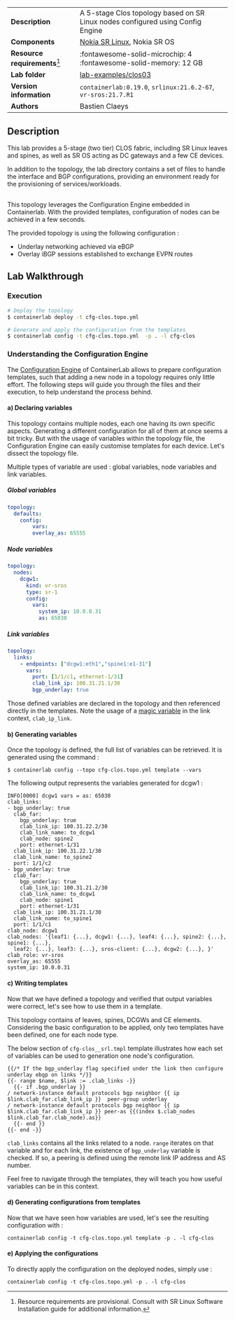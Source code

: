 |                               |                                                                                |
| ----------------------------- | ------------------------------------------------------------------------------ |
| **Description**               | A 5-stage Clos topology based on SR Linux nodes configured using Config Engine |
| **Components**                | [Nokia SR Linux][srl], Nokia SR OS                                             |
| **Resource requirements**[^1] | :fontawesome-solid-microchip: 4 <br/>:fontawesome-solid-memory: 12 GB          |
| **Lab folder**                | [lab-examples/clos03][labfolder]                                               |
| **Version information**       | `containerlab:0.19.0`, `srlinux:21.6.2-67`, `vr-sros:21.7.R1`                  |
| **Authors**                   | Bastien Claeys                                                                 |

## Description
This lab provides a 5-stage (two tier) CLOS fabric, including SR Linux leaves and spines, as well as SR OS acting as DC gateways and a few CE devices.

In addition to the topology, the lab directory contains a set of files to handle the interface and BGP configurations, providing an environment ready for the provisioning of services/workloads.​

<div class="mxgraph" style="max-width:100%;border:1px solid transparent;margin:0 auto; display:block;" data-mxgraph="{&quot;page&quot;:16,&quot;zoom&quot;:1.5,&quot;highlight&quot;:&quot;#0000ff&quot;,&quot;nav&quot;:true,&quot;check-visible-state&quot;:true,&quot;resize&quot;:true,&quot;url&quot;:&quot;https://raw.githubusercontent.com/srl-labs/containerlab/diagrams/containerlab.drawio&quot;}"></div>


This topology leverages the Configuration Engine embedded in Containerlab. With the provided templates, configuration of nodes can be achieved in a few seconds.

The provided topology is using the following configuration :

* Underlay networking achieved via eBGP
* Overlay iBGP sessions established to exchange EVPN routes

## Lab Walkthrough
### Execution
```bash
# Deploy the topology
$ containerlab deploy -t cfg-clos.topo.yml

# Generate and apply the configuration from the templates
$ containerlab config -t cfg-clos.topo.yml  -p . -l cfg-clos 
```

### Understanding the Configuration Engine

The [Configuration Engine][cfgengine] of ContainerLab allows to prepare configuration templates, such that adding a new node in a topology requires only little effort. The following steps will guide you through the files and their execution, to help understand the process behind.       

#### a) Declaring variables

This topology contains multiple nodes, each one having its own specific aspects. Generating a different configuration for all of them at once seems a bit tricky. But with the usage of variables within the topology file, the Configuration Engine can easily customise templates for each device. Let's dissect the topology file.

Multiple types of variable are used : global variables, node variables and link variables.

##### Global variables
```yaml
topology:
  defaults:
    config:
        vars:
        overlay_as: 65555
```

##### Node variables
```yaml
topology:
  nodes:
    dcgw1:
      kind: vr-sros
      type: sr-1
      config:
        vars:
          system_ip: 10.0.0.31
          as: 65030
```

##### Link variables
```yaml
topology:
  links:
    - endpoints: ["dcgw1:eth1","spine1:e1-31"]
      vars:
        port: [1/1/c1, ethernet-1/31]
        clab_link_ip: 100.31.21.1/30
        bgp_underlay: true
```

Those defined variables are declared in the topology and then referenced directly in the templates.
Note the usage of a [magic variable][magic] in the link context, `clab_ip_link`.

#### b) Generating variables
Once the topology is defined, the full list of variables can be retrieved. It is generated using the command : 
```
$ containerlab config --topo cfg-clos.topo.yml template --vars
```
The following output represents the variables generated for dcgw1 :
```
INFO[0000] dcgw1 vars = as: 65030
clab_links:
- bgp_underlay: true
  clab_far:
    bgp_underlay: true
    clab_link_ip: 100.31.22.2/30
    clab_link_name: to_dcgw1
    clab_node: spine2
    port: ethernet-1/31
  clab_link_ip: 100.31.22.1/30
  clab_link_name: to_spine2
  port: 1/1/c2
- bgp_underlay: true
  clab_far:
    bgp_underlay: true
    clab_link_ip: 100.31.21.2/30
    clab_link_name: to_dcgw1
    clab_node: spine1
    port: ethernet-1/31
  clab_link_ip: 100.31.21.1/30
  clab_link_name: to_spine1
  port: 1/1/c1
clab_node: dcgw1
clab_nodes: '{leaf1: {...}, dcgw1: {...}, leaf4: {...}, spine2: {...}, spine1: {...},
  leaf2: {...}, leaf3: {...}, sros-client: {...}, dcgw2: {...}, }'
clab_role: vr-sros
overlay_as: 65555
system_ip: 10.0.0.31
```

#### c) Writing templates
Now that we have defined a topology and verified that output variables were correct, let's see how to use them in a template.

This topology contains of leaves, spines, DCGWs and CE elements. Considering the basic configuration to be applied, only two templates have been defined, one for each node type.

The below section of `cfg-clos__srl.tmpl` template illustrates how each set of variables can be used to generation one node's configuration.

```
{{/* If the bgp_underlay flag specified under the link then configure underlay ebgp on links */}}
{{- range $name, $link := .clab_links -}}
  {{- if .bgp_underlay }}
/ network-instance default protocols bgp neighbor {{ ip $link.clab_far.clab_link_ip }}  peer-group underlay
/ network-instance default protocols bgp neighbor {{ ip $link.clab_far.clab_link_ip }} peer-as {{(index $.clab_nodes $link.clab_far.clab_node).as}}
  {{- end }} 
{{- end -}}
```

`clab_links` contains all the links related to a node. `range` iterates on that variable and for each link, the existence of `bgp_underlay` variable is checked. If so, a peering is defined using the remote link IP address and AS number.

Feel free to navigate through the templates, they will teach you how useful variables can be in this context.

#### d) Generating configurations from templates
Now that we have seen how variables are used, let's see the resulting configuration with :
```
containerlab config -t cfg-clos.topo.yml template -p . -l cfg-clos
```

#### e) Applying the configurations
To directly apply the configuration on the deployed nodes, simply use :
```
containerlab config -t cfg-clos.topo.yml -p . -l cfg-clos
```

[srl]: https://www.nokia.com/networks/products/service-router-linux-NOS/
[labfolder]: https://github.com/srl-labs/containerlab/tree/master/lab-examples/clos03/
[cfgengine]: https://github.com/hellt/clab-config-demo
[magic]: https://github.com/hellt/clab-config-demo#5-magic-variables

[^1]: Resource requirements are provisional. Consult with SR Linux Software Installation guide for additional information.

<script type="text/javascript" src="https://cdn.jsdelivr.net/gh/hellt/drawio-js@main/embed2.js" async></script>
